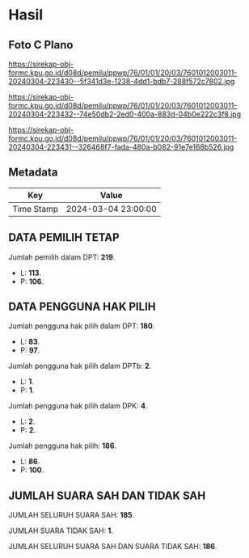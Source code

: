 # Hasil

## Foto C Plano

https://sirekap-obj-formc.kpu.go.id/d08d/pemilu/ppwp/76/01/01/20/03/7601012003011-20240304-223430--5f341d3e-1238-4dd1-bdb7-288f572c7802.jpg

https://sirekap-obj-formc.kpu.go.id/d08d/pemilu/ppwp/76/01/01/20/03/7601012003011-20240304-223432--74e50db2-2ed0-400a-883d-04b0e222c3f8.jpg

https://sirekap-obj-formc.kpu.go.id/d08d/pemilu/ppwp/76/01/01/20/03/7601012003011-20240304-223431--326468f7-fada-480a-b082-91e7e168b526.jpg


## Metadata

| Key        | Value               |
| ---------- | ------------------- |
| Time Stamp | 2024-03-04 23:00:00 |


## DATA PEMILIH TETAP

Jumlah pemilih dalam DPT: **219**.
 * L: **113**.
 * P: **106**.

## DATA PENGGUNA HAK PILIH

Jumlah pengguna hak pilih dalam DPT: **180**.
 * L: **83**.
 * P: **97**.

Jumlah pengguna hak pilih dalam DPTb: **2**.
 * L: **1**.
 * P: **1**.

Jumlah pengguna hak pilih dalam DPK: **4**.
 * L: **2**.
 * P: **2**.

Jumlah pengguna hak pilih: **186**.
 * L: **86**.
 * P: **100**.

## JUMLAH SUARA SAH DAN TIDAK SAH

JUMLAH SELURUH SUARA SAH: **185**.

JUMLAH SUARA TIDAK SAH: **1**.

JUMLAH SELURUH SUARA SAH DAN SUARA TIDAK SAH: **186**.


